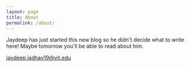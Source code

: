 ```yaml
---
layout: page
title: About
permalink: /about/
---
```


Jaydeep has just started this new blog so he didn't decide what to write here! Maybe tomorrow you'll be able to read about him.

[jaydeep.jadhav19@vit.edu](jaydeep.jadhav19@vit.edu)

